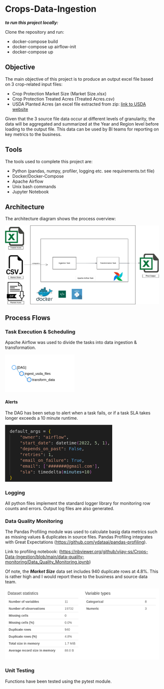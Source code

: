 # Crops-Data-Ingestion

***to run this project locally:***

Clone the repository and run:
- docker-compose build
- docker-compose up airflow-init
- docker-compose up

## Objective

The main objective of this project is to produce an output excel file based on 3 crop-related input files:

- Crop Protection Market Size (Market Size.xlsx)
- Crop Protection Treated Acres (Treated Acres.csv)
- USDA Planted Acres (an excel file extracted from zip: [link to USDA website](https://www.fsa.usda.gov/news-room/efoia/electronic-reading-room/frequently-requested-information/crop-acreage-data/index)

Given that the 3 source file data occur at different levels of granularity, the data will be aggregated and summarized at the Year and Region level before loading to the output file. This data can be used by BI teams for reporting on key metrics to the business.

## Tools

The tools used to complete this project are:
- Python (pandas, numpy, profiler, logging etc. see requirements.txt file)
- Docker/Docker-Compose
- Apache Airflow
- Unix bash commands
- Jupyter Notebook

## Architecture

The architecture diagram shows the process overview:

![](images/crops-architecture.png)

## Process Flows

### Task Execution & Scheduling

Apache Airflow was used to divide the tasks into data ingestion & transformation.

![](images/DAG.png)

#### Alerts

The DAG has been setup to alert when a task fails, or if a task SLA takes longer exceeds a 10 minute runtime.

![](images/airflow-alert.png)

### Logging

All python files implement the standard logger library for monitoring row counts and errors. Output log files are also generated.

### Data Quality Monitoring

The Pandas Profiling module was used to calculate basig data metrics such as missing values & duplicates in source files. Pandas Profiling integrates with Great Expectations (https://github.com/ydataai/pandas-profiling).

Link to profiling notebook: (https://nbviewer.org/github/vijay-ss/Crops-Data-Ingestion/blob/main/data-quality-monitoring/Data_Quality_Monitoring.ipynb)

Of note, the ***Market Size*** data set includes 940 duplicate rows at 4.8%. This is rather high and I would report these to the business and source data team.

![](images/market-size-profile.png)

### Unit Testing

Functions have been tested using the pytest module.
